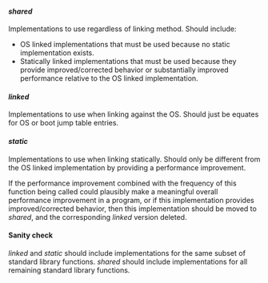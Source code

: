 #### *shared*

Implementations to use regardless of linking method. Should include:

 * OS linked implementations that must be used because no static implementation
   exists.
 * Statically linked implementations that must be used because they provide
   improved/corrected behavior or substantially improved performance relative to
   the OS linked implementation.
   
#### *linked*

Implementations to use when linking against the OS. Should just be equates for
OS or boot jump table entries.

#### *static*

Implementations to use when linking statically. Should only be different from
the OS linked implementation by providing a performance improvement.

If the performance improvement combined with the frequency of this function
being called could plausibly make a meaningful overall performance improvement
in a program, or if this implementation provides improved/corrected behavior,
then this implementation should be moved to *shared*, and the corresponding
*linked* version deleted.

#### Sanity check

*linked* and *static* should include implementations for the same subset of
standard library functions. *shared* should include implementations for all
remaining standard library functions.

